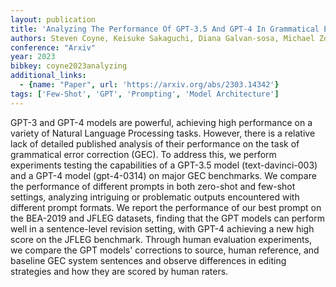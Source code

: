 ```yaml
---
layout: publication
title: 'Analyzing The Performance Of GPT-3.5 And GPT-4 In Grammatical Error Correction'
authors: Steven Coyne, Keisuke Sakaguchi, Diana Galvan-sosa, Michael Zock, Kentaro Inui
conference: "Arxiv"
year: 2023
bibkey: coyne2023analyzing
additional_links:
  - {name: "Paper", url: 'https://arxiv.org/abs/2303.14342'}
tags: ['Few-Shot', 'GPT', 'Prompting', 'Model Architecture']
---
```

GPT-3 and GPT-4 models are powerful, achieving high performance on a variety
of Natural Language Processing tasks. However, there is a relative lack of
detailed published analysis of their performance on the task of grammatical
error correction (GEC). To address this, we perform experiments testing the
capabilities of a GPT-3.5 model (text-davinci-003) and a GPT-4 model
(gpt-4-0314) on major GEC benchmarks. We compare the performance of different
prompts in both zero-shot and few-shot settings, analyzing intriguing or
problematic outputs encountered with different prompt formats. We report the
performance of our best prompt on the BEA-2019 and JFLEG datasets, finding that
the GPT models can perform well in a sentence-level revision setting, with
GPT-4 achieving a new high score on the JFLEG benchmark. Through human
evaluation experiments, we compare the GPT models' corrections to source, human
reference, and baseline GEC system sentences and observe differences in editing
strategies and how they are scored by human raters.
